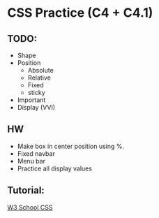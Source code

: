 # CSS Practice (C4 + C4.1)

## TODO:

- Shape
- Position
  - Absolute
  - Relative
  - Fixed
  - sticky
- Important
- Display (VVI)

## HW

- Make box in center position using %.
- Fixed navbar
- Menu bar
- Practice all display values

## Tutorial:

[W3 School CSS](https://www.w3schools.com/css/default.asp)
